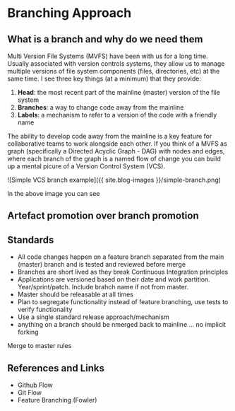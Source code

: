 # Branching Approach

## What is a branch and why do we need them
Multi Version File Systems (MVFS) have been with us for a long time.  Usually associated with version controls systems, they allow us to manage multiple versions of file system components (files, directories, etc) at the same time.  I see three key things (at a minimum) that they provide:

1. __Head__: the most recent part of the mainline (master) version of the file system
1. __Branches__: a way to change code away from the mainline
1. __Labels__: a mechanism to refer to a version of the code with a friendly name

The ability to develop code away from the mainline is a key feature for collaborative teams to work alongside each other.  If you think of a MVFS as graph (specifically a Directed Acyclic Graph - DAG) with nodes and edges, where each branch of the graph is a named flow of change you can build up a mental picure of a Version Control System (VCS).

![Simple VCS branch example]({{ site.blog-images }}/simple-branch.png)

In the above image you can see 


## Artefact promotion over branch promotion

## Standards
 - All code changes happen on a feature branch separated from the main (master) branch and is tested and reviewed before merge
 - Branches are short lived as they break Continuous Integration principles
 - Applications are versioned based on their date and work partition.  Year/sprint/patch.  Include brahch name if not from master.
 - Master should be releasable at all times
 - Plan to segregate functionality instead of feature branching, use tests to verify functionality
 - Use a single standard release approach/mechanism
 - anything on a branch should be nmerged back to mainline ... no implicit forking

Merge to master rules


## References and Links
 - Github Flow
 - Git Flow
 - Feature Branching (Fowler)